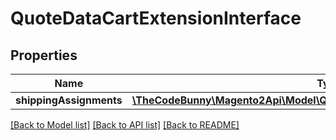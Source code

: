 # QuoteDataCartExtensionInterface

## Properties
Name | Type | Description | Notes
------------ | ------------- | ------------- | -------------
**shippingAssignments** | [**\TheCodeBunny\Magento2Api\Model\QuoteDataShippingAssignmentInterface[]**](QuoteDataShippingAssignmentInterface.md) |  | [optional] 

[[Back to Model list]](../README.md#documentation-for-models) [[Back to API list]](../README.md#documentation-for-api-endpoints) [[Back to README]](../README.md)


